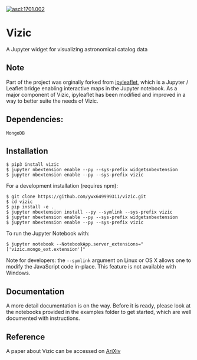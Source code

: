 [![ascl:1701.002](https://img.shields.io/badge/ascl-1701.002-blue.svg?colorB=262255)](http://ascl.net/1701.002)

# Vizic

A Jupyter widget for visualizing astronomical catalog data

## Note

Part of the project was orginally forked from [ipyleaflet](https://github.com/ellisonbg/ipyleaflet), which is a Jupyter / Leaflet bridge enabling interactive maps in the Jupyter notebook. As a major component of Vizic, ipyleaflet has been modified and improved in a way to better suite the needs of Vizic.

## Dependencies:

```
MongoDB
```

## Installation

```
$ pip3 install vizic
$ jupyter nbextension enable --py --sys-prefix widgetsnbextension
$ jupyter nbextension enable --py --sys-prefix vizic
```

For a development installation (requires npm):

```
$ git clone https://github.com/ywx649999311/vizic.git
$ cd vizic
$ pip install -e .
$ jupyter nbextension install --py --symlink --sys-prefix vizic
$ jupyter nbextension enable --py --sys-prefix widgetsnbextension
$ jupyter nbextension enable --py --sys-prefix vizic
```

To run the Jupyter Notebook with:

```
$ jupyter notebook --NotebookApp.server_extensions="['vizic.mongo_ext.extension']"
```

Note for developers: the `--symlink` argument on Linux or OS X allows one to modify the JavaScript code in-place. This feature is not available with Windows.

## Documentation

A more detail documentation is on the way. Before it is ready, please look at the notebooks provided in the examples folder to get started, which are well documented with instructions.

## Reference

A paper about Vizic can be accessed on [AriXiv](https://arxiv.org/abs/1701.01222)
